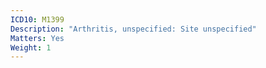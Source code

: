 ```yaml
---
ICD10: M1399
Description: "Arthritis, unspecified: Site unspecified"
Matters: Yes
Weight: 1
---
```

